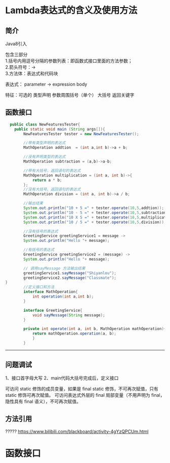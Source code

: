 # Lambda表达式的含义及使用方法
## 简介
Java8引入

包含三部分   
1.括号内用逗号分隔的参数列表：即函数式接口里面的方法参数；   
2.箭头符号：->   
3.方法体：表达式和代码块   

表达式：
parameter -> expression body

特征：可选的
类型声明
参数周围括号（单个）
大括号
返回关键字

## 函数接口
``` java 
  public class NewFeaturesTester{
    public static void main (String args[]){
        NewFeaturesTester tester = new NewFeaturesTester();

        //带有类型声明的表达式
        MathOperation addtion  = (int a,int b)->a + b;

        //没有声明类型的表达式
        MathOperation subtraction = (a,b)->a-b;

        //带有大括号，返回语句的表达式
        MathOperation multiplication = (int a, int b)->{
            return a * b;
        };
        //没有大括号、返回语句的表达式
        MathOperation division = (int a, int b)->a / b;

        //输出结果
        System.out.println("10 + 5 =" + tester.operate(10,5,addtion));
        System.out.println("10 - 5 =" + tester.operate(10,5,subtraction));
        System.out.println("10 X 5 =" + tester.operate(10,5,multiplication));
        System.out.println("10 / 5 =" + tester.operate(10,5,division));

        //没有括号的表达式
        GreetingService greetingService1 = message ->
        System.out.println("Hello "+ message);

        //有括号的表达式
        GreetingService greetingService2 = (message) ->
        System.out.println("Hello "+ message);

        // 调用sayMessage 方法输出结果
        greetingService1.sayMessage("Shiyanlou");
        greetingService2.sayMessage("Classmate");
}
        //定义接口和方法
        interface MathOperation{
            int operation(int a,int b);
        }

        interface GreetingService{
            void sayMessage(String message);
        }

        private int operate(int a, int b, MathOperation mathOperation){
            return mathOperation.operation(a, b);
            }
        }
```
-----

## 问题调试

1、接口首字母大写
2、main代码大括号完成后，定义接口

可访问 static 修饰的成员变量，如果是 final static 修饰，不可再次赋值，只有 static 修饰可再次赋值。
可访问表达式外层的 final 局部变量（不用声明为 final，隐性具有 final 语义），不可再次赋值。




## 方法引用
?????
https://www.bilibili.com/blackboard/activity-4gYzQPCUm.html



# 函数接口


